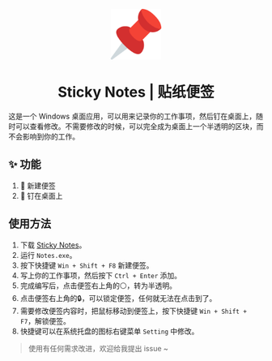 <p align="center">
  <img width="100" src="./views/public/logo.png">
</p>

<h1 align="center">Sticky Notes | 贴纸便签</h1>

这是一个 Windows 桌面应用，可以用来记录你的工作事项，然后钉在桌面上，随时可以查看修改。不需要修改的时候，可以完全成为桌面上一个半透明的区块，而不会影响到你的工作。

## ✨ 功能
1. 📝 新建便签
2. 📌 钉在桌面上

## 使用方法
1. 下载 [Sticky Notes](https://github.com/imlinhanchao/sticky_notes/releases)。
2. 运行 `Notes.exe`。
3. 按下快捷键 `Win + Shift + F8` 新建便签。
4. 写上你的工作事项，然后按下 `Ctrl + Enter` 添加。
5. 完成编写后，点击便签右上角的⚪，转为半透明。
6. 点击便签右上角的🔒，可以锁定便签，任何就无法在点击到了。
7. 需要修改便签内容时，把鼠标移动到便签上，按下快捷键 `Win + Shift + F7`，解锁便签。
8. 快捷键可以在系统托盘的图标右键菜单 `Setting` 中修改。

> 使用有任何需求改进，欢迎给我提出 issue ~

